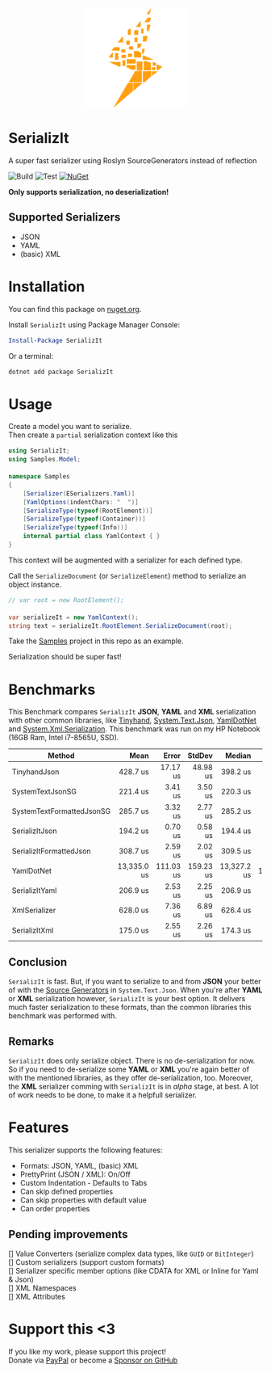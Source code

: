 <p align="center">
<img src ="https://raw.githubusercontent.com/KhaosCoders/SerializIt/master/Art/Icon.png" width=200 />
</p>

# SerializIt
A super fast serializer using Roslyn SourceGenerators instead of reflection

![Build](https://github.com/KhaosCoders/SerializIt/actions/workflows/build.yml/badge.svg)
![Test](https://github.com/KhaosCoders/SerializIt/actions/workflows/test.yml/badge.svg)
[![NuGet](https://img.shields.io/nuget/v/SerializIt.svg)](https://www.nuget.org/packages/SerializIt/)
<!-- [![Coverage](https://codecov.io/gh/KhaosCoders/SerializIt/branch/master/graph/badge.svg?token=xxx)](https://codecov.io/gh/KhaosCoders/SerializIt) -->

**Only supports serialization, no deserialization!**

## Supported Serializers

- JSON
- YAML
- (basic) XML

# Installation

You can find this package on [nuget.org](https://www.nuget.org/packages/SerializIt).

Install `SerializIt` using Package Manager Console:
```powershell
Install-Package SerializIt
```

Or a terminal:
```bash
dotnet add package SerializIt 
```

# Usage
Create a model you want to serialize.  
Then create a `partial` serialization context like this
```C#
using SerializIt;
using Samples.Model;

namespace Samples
{
    [Serializer(ESerializers.Yaml)]
    [YamlOptions(indentChars: "  ")]
    [SerializeType(typeof(RootElement))]
    [SerializeType(typeof(Container))]
    [SerializeType(typeof(Info))]
    internal partial class YamlContext { }
}
```

This context will be augmented with a serializer for each defined type.

Call the `SerializeDocument` (or `SerializeElement`) method to serialize an object instance.

```C#
// var root = new RootElement();

var serializeIt = new YamlContext();
string text = serializeIt.RootElement.SerializeDocument(root);
```

Take the [Samples](https://github.com/KhaosCoders/SerializIt/tree/main/Samples) project in this repo as an example.

Serialization should be super fast!

# Benchmarks

This Benchmark compares `SerializIt` **JSON**, **YAML** and **XML** serialization with other common libraries, like [Tinyhand](https://github.com/archi-Doc/Tinyhand), [System.Text.Json](https://docs.microsoft.com/en-us/dotnet/standard/serialization/system-text-json-how-to?pivots=dotnet-6-0), [YamlDotNet](https://github.com/aaubry/YamlDotNet) and [System.Xml.Serialization](https://docs.microsoft.com/en-us/dotnet/standard/serialization/examples-of-xml-serialization). This benchmark was run on my HP Notebook (16GB Ram, Intel i7-8565U, SSD).

|                    Method |        Mean |     Error |    StdDev |      Median |     Gen 0 |    Gen 1 |   Gen 2 | Allocated |
|-------------------------- |------------:|----------:|----------:|------------:|----------:|---------:|--------:|----------:|
|              TinyhandJson |    428.7 us |  17.17 us |  48.98 us |    398.2 us |   49.8047 |   9.7656 |       - |    207 KB |
|          SystemTextJsonSG |    221.4 us |   3.41 us |   3.50 us |    220.3 us |   38.3301 |  38.3301 | 38.3301 |    121 KB |
| SystemTextFormattedJsonSG |    285.7 us |   3.32 us |   2.77 us |    285.2 us |   66.4063 |  66.4063 | 66.4063 |    208 KB |
|            SerializItJson |    194.2 us |   0.70 us |   0.58 us |    194.4 us |   41.5039 |  41.5039 | 41.5039 |    130 KB |
|   SerializItFormattedJson |    308.7 us |   2.59 us |   2.02 us |    309.5 us |   52.2461 |  52.2461 | 52.2461 |    164 KB |
|                YamlDotNet | 13,335.0 us | 111.03 us | 159.23 us | 13,327.2 us | 1125.0000 | 218.7500 | 31.2500 |  4,873 KB |
|            SerializItYaml |    206.9 us |   2.53 us |   2.25 us |    206.9 us |   41.5039 |  41.5039 | 41.5039 |    130 KB |
|             XmlSerializer |    628.0 us |   7.36 us |   6.89 us |    626.4 us |   54.6875 |  54.6875 | 54.6875 |    395 KB |
|             SerializItXml |    175.0 us |   2.55 us |   2.26 us |    174.3 us |   65.6738 |  65.6738 | 65.6738 |    207 KB |

## Conclusion

`SerializIt` is fast. But, if you want to serialize to and from **JSON** your better of with the [Source Generators](https://devblogs.microsoft.com/dotnet/try-the-new-system-text-json-source-generator/) in `System.Text.Json`. When you're after **YAML** or **XML** serialization however, `SerializIt` is your best option. It delivers much faster serialization to these formats, than the common libraries this benchmark was performed with.

## Remarks
`SerializIt` does only serialize object. There is no de-serialization for now. So if you need to de-serialize some **YAML** or **XML** you're again better of with the mentioned libraries, as they offer de-serialization, too. Moreover, the **XML** serializer comming with `SerializIt` is in *alpha* stage, at best. A lot of work needs to be done, to make it a helpfull serializer. 

# Features

This serializer supports the following features: 
- Formats: JSON, YAML, (basic) XML
- PrettyPrint (JSON / XML): On/Off 
- Custom Indentation - Defaults to Tabs
- Can skip defined properties
- Can skip properties with default value
- Can order properties

## Pending improvements

[] Value Converters (serialize complex data types, like `GUID` or `BitInteger`)  
[] Custom serializers (support custom formats)  
[] Serializer specific member options (like CDATA for XML or Inline for Yaml & Json)  
[] XML Namespaces  
[] XML Attributes  

# Support this <3

If you like my work, please support this project!  
Donate via [PayPal](https://www.paypal.com/donate?hosted_button_id=37PBGZPHXY8EC)
or become a [Sponsor on GitHub](https://github.com/sponsors/Khaos66)